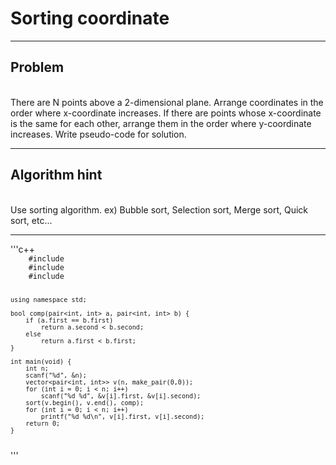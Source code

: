 <h1>Sorting coordinate</h1>
<hr>
<h2>Problem</h2><br>
There are N points above a 2-dimensional plane. Arrange coordinates in the order where x-coordinate increases. If there are points whose x-coordinate is the same for each other, arrange them in the order where y-coordinate increases. Write pseudo-code for solution.
<hr>
<h2>Algorithm hint</h2><br>
Use sorting algorithm. ex) Bubble sort, Selection sort, Merge sort, Quick sort, etc...
<hr>
'''c++
<code>
    #include <iostream>
    #include <vector>
    #include <algorithm>

    using namespace std;

    bool comp(pair<int, int> a, pair<int, int> b) {
	    if (a.first == b.first)
		    return a.second < b.second;
    	else
	    	return a.first < b.first;
    }

    int main(void) {
	    int n;
	    scanf("%d", &n);
	    vector<pair<int, int>> v(n, make_pair(0,0));
	    for (int i = 0; i < n; i++)
		    scanf("%d %d", &v[i].first, &v[i].second);
	    sort(v.begin(), v.end(), comp);
	    for (int i = 0; i < n; i++)
	    	printf("%d %d\n", v[i].first, v[i].second);
	    return 0;
    }
</code>
'''